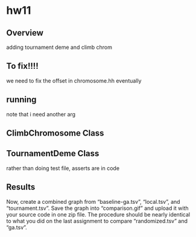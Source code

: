 # hw11

## Overview

adding tournament deme and climb chrom

## To fix!!!!

we need to fix the offset in chromosome.hh eventually


## running 
note that i need another arg

## ClimbChromosome Class

## TournamentDeme Class

rather than doing test file, asserts are in code
## Results

Now, create a combined graph from “baseline-ga.tsv”, “local.tsv”, and “tournament.tsv”. Save the graph into “comparison.gif” and upload it with your source code in one zip file. The procedure should be nearly identical to what you did on the last assignment to compare “randomized.tsv” and “ga.tsv”.